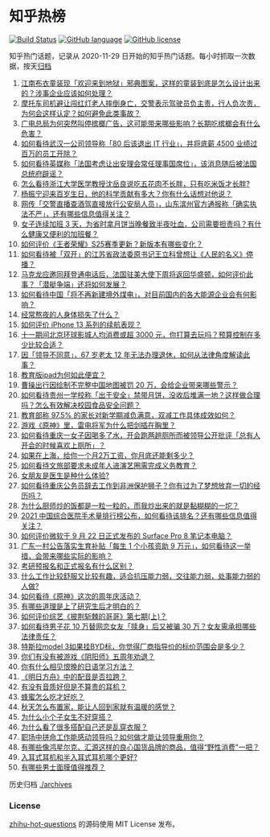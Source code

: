 # 知乎热榜
[![Build Status](https://github.com/ToWeLong/zhihu-hot-questions/workflows/CI/badge.svg)](https://github.com/ToWeLong/zhihu-hot-questions/actions)
[![GitHub language](https://img.shields.io/badge/language-golang-orange.svg)](https://golang.org/)
[![GitHub license](https://img.shields.io/github/license/ToWeLong/zhihu-hot-questions)](https://github.com/ToWeLong/zhihu-hot-questions/blob/main/LICENSE)

知乎热门话题，记录从 2020-11-29 日开始的知乎热门话题。每小时抓取一次数据，按天[归档](./archives)

<!-- BEGIN -->

1. [江南布衣童装现「欢迎来到地狱」邪典图案，这样的童装到底是怎么设计出来的？涉事企业应该如何处理？](https://www.zhihu.com/question/488394485)
1. [摩托车司机避让闯红灯老人摔倒身亡，交警表示驾驶员负主责，行人负次责，为何会这样认定？如何避免此类事故？](https://www.zhihu.com/question/488299450)
1. [广电总局为何突然叫停槟榔广告，这可能带来哪些影响？长期吃槟榔会有什么危害？](https://www.zhihu.com/question/488307490)
1. [如何看待武汉一公司领导称「80 后该退出 IT 行业」，并将底薪 4500 业绩过百万的员工开除？](https://www.zhihu.com/question/487974179)
1. [如何看待英媒称「法国考虑让出安理会常任理事国席位」，该消息随后被法国总统府辟谣？](https://www.zhihu.com/question/488337009)
1. [怎么看待浙江大学医学教授沈岳良说吃五花肉不长胖，只有吃米饭才长胖?](https://www.zhihu.com/question/487456654)
1. [杨振宁迎来百岁生日，他的科学贡献有多大？你有什么话想对他说？](https://www.zhihu.com/question/487272703)
1. [网传「交警直播查酒驾直接放行公安局人员」，山东滨州官方通报称「确实执法不严」，还有哪些信息值得关注？](https://www.zhihu.com/question/488295147)
1. [女子连续加班 3 天，为省时拿月饼当晚餐致半夜吐血，公司需要担责吗？有什么健康又便利的加班餐？](https://www.zhihu.com/question/488288801)
1. [如何评价《王者荣耀》S25赛季更新？新版本有哪些变化？](https://www.zhihu.com/question/487985570)
1. [如何看待被「双开」的江苏省政法委原书记王立科曾想让《人民的名义》停播？](https://www.zhihu.com/question/488475499)
1. [马克龙应邀同拜登通电话后，法国驻美大使下周将返回华盛顿，如何评价此事？「潜艇争端」还将如何发展？](https://www.zhihu.com/question/488441188)
1. [如何看待中国「将不再新建境外煤电」，对目前国内的各大能源企业会有何影响？](https://www.zhihu.com/question/488367544)
1. [经常熬夜的人身体损失了什么？](https://www.zhihu.com/question/57235424)
1. [如何评价 iPhone 13 系列的续航表现？](https://www.zhihu.com/question/488164811)
1. [十一期间北京环球影城人均消费或超 3000 元，你打算去玩吗？预算控制在多少比较合适？](https://www.zhihu.com/question/488429134)
1. [因「领导不同意」，67 岁老太 12 年无法办理退休，如何从法律角度解读此事？](https://www.zhihu.com/question/487028075)
1. [教育版ipad为何如此便宜？](https://www.zhihu.com/question/270264935)
1. [曹操出行因绘制不完整中国地图被罚 20 万，会给企业带来哪些警示？](https://www.zhihu.com/question/488500018)
1. [如何看待贵州一学校称「出于安全」禁带月饼，没收后堆满一地？这样做合理吗？怎么有效解决校园食品安全问题？](https://www.zhihu.com/question/488310354)
1. [教育部称 97.5% 的家长对新学期减负满意，双减工作具体成效如何？](https://www.zhihu.com/question/488464188)
1. [游戏《原神》里，雷电将军为什么把剑插在胸里？](https://www.zhihu.com/question/486663477)
1. [如何看待重庆一女子因喝多了水，开会跑两趟厕所而被领导公开批评「总有人开会的时候喜欢上厕所」？](https://www.zhihu.com/question/488447638)
1. [如果在上海，给你一个月2万工资，你月底还能剩多少？](https://www.zhihu.com/question/484818651)
1. [如何看待文旅部要求未成年人进演艺圈需完成义务教育？](https://www.zhihu.com/question/488263889)
1. [女朋友是医生是种什么体验?](https://www.zhihu.com/question/28671755)
1. [如何看待重庆公务员辞去工作到非洲保护狮子？你有过为了梦想放弃一切的经历吗？](https://www.zhihu.com/question/485896085)
1. [为什么厨师炒的饭都是一粒一粒的，而我炒出来的就是黏糊糊的一坨？](https://www.zhihu.com/question/478428170)
1. [2021 中国综合医院手术量排行榜公布，如何看待该排名？还有哪些信息值得关注？](https://www.zhihu.com/question/488087529)
1. [如何评价微软于 9 月 22 日正式发布的 Surface Pro 8 笔记本电脑？](https://www.zhihu.com/question/488394634)
1. [广东一村公告落实生育补贴「每生 1 个小孩资助 9 万元」，如何看待这一举措，会带来哪些实际的影响？](https://www.zhihu.com/question/488305085)
1. [考研预报名和正式报名有什么区别？](https://www.zhihu.com/question/488436782)
1. [什么工作比较舒服又比较有趣，适合抗压能力弱，交往能力弱，处事能力弱的人做?](https://www.zhihu.com/question/485464893)
1. [如何看待《原神》这次的周年庆活动？](https://www.zhihu.com/question/488204074)
1. [有哪些道理是上了研究生后才明白的？](https://www.zhihu.com/question/488242144)
1. [如何评价综艺《披荆斩棘的哥哥》第七期(上)？](https://www.zhihu.com/question/487499094)
1. [如何看待男子花 10 万替网恋女友「赎身」后又被骗 30 万？女友需承担哪些法律责任？](https://www.zhihu.com/question/488279402)
1. [特斯拉model 3如果挂BYD标，你觉得厂商指导价的标价范围会是多少？](https://www.zhihu.com/question/487603841)
1. [你们有没有被游戏《阴阳师》五周年劝退？](https://www.zhihu.com/question/487800507)
1. [你有什么相见恨晚的日语学习方法？](https://www.zhihu.com/question/26939890)
1. [《明日方舟》中的配音是否拉跨？](https://www.zhihu.com/question/487647534)
1. [有没有音质好但是不算贵的耳机？](https://www.zhihu.com/question/487444779)
1. [蜂蜜怎么吃才好吃？](https://www.zhihu.com/question/29422933)
1. [秋天怎么布置家，能让人回到家就有温暖的感觉？](https://www.zhihu.com/question/483834371)
1. [为什么小个子女生不好穿搭？](https://www.zhihu.com/question/479669978)
1. [为什么看了很多搭配自己还是乱穿衣服？](https://www.zhihu.com/question/483563880)
1. [职场中拼命工作能感动领导吗？如何做才能让领导重用你？](https://www.zhihu.com/question/487613334)
1. [有哪些像鸿星尔克、汇源这样的良心国货品牌的商品，值得“野性消费”一把？](https://www.zhihu.com/question/474657423)
1. [入耳式耳机和半入耳式耳机哪个更好?](https://www.zhihu.com/question/337028255)
1. [有哪些男士面膜值得推荐？](https://www.zhihu.com/question/21441975)

<!-- END -->

历史归档 [./archives](./archives)


### License
[zhihu-hot-questions](https://github.com/towelong/zhihu-hot-questions) 的源码使用 MIT License 发布。